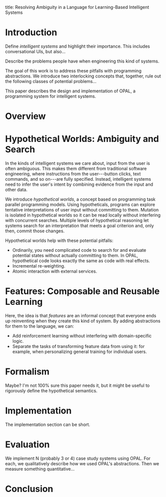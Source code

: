 title: Resolving Ambiguity in a Language for Learning-Based Intelligent Systems

# Introduction

Define *intelligent systems* and highlight their importance. This includes conversational UIs, but also...

Describe the problems people have when engineering this kind of systems.

The goal of this work is to address these pitfalls with programming abstractions. We introduce two interlocking concepts that, together, rule out the following classes of potential problems...

This paper describes the design and implementation of OPAL, a programming system for intelligent systems.

# Overview

# Hypothetical Worlds: Ambiguity and Search

In the kinds of intelligent systems we care about, input from the user is often ambiguous.
This makes them different from traditional software engineering, where instructions from the user---button clicks, text commands, and so on---are fully specified.
Instead, intelligent systems need to infer the user's intent by combining evidence from the input and other data.

We introduce *hypothetical worlds*, a concept based on programming task parallel programming models.
Using hypotheticals, programs can explore tentative interpretations of user input without committing to them.
Mutation is isolated in hypothetical worlds so it can be read locally without interfering with concurrent searches.
Multiple levels of hypothetical reasoning let systems search for an interpretation that meets a goal criterion and, only then, commit those changes.

Hypothetical worlds help with these potential pitfalls:

- Ordinarily, you need complicated code to search for and evaluate potential states without actually committing to them. In OPAL, hypothetical code looks exactly the same as code with real effects.
- Incremental re-weighting.
- Atomic interaction with external services.

# Features: Composable and Reusable Learning

Here, the idea is that *features* are an informal concept that everyone ends up reinventing when they create this kind of system.
By adding abstractions for them to the language, we can:

- Add reinforcement learning without interfering with domain-specific logic.
- Separate the tasks of transforming feature data from using it: for example, when personalizing general training for individual users.

# Formalism

Maybe? I'm not 100% sure this paper needs it, but it might be useful to rigorously define the hypothetical semantics.

# Implementation

The implementation section can be short.

# Evaluation

We implement N (probably 3 or 4) case study systems using OPAL.
For each, we qualitatively describe how we used OPAL's abstractions.
Then we measure something quantitative...

# Conclusion
